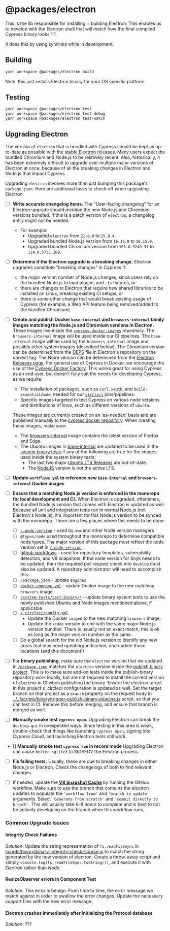 # @packages/electron

This is the lib responsible for installing + building Electron. This enables us to develop with the Electron shell that will match how the final compiled Cypress binary looks 1:1.

It does this by using symlinks while in development.

## Building

```bash
yarn workspace @packages/electron build
```

Note: this just installs Electron binary for your OS specific platform

## Testing

```bash
yarn workspace @packages/electron test
yarn workspace @packages/electron test-debug
yarn workspace @packages/electron test-watch
```

## Upgrading Electron

The version of `electron` that is bundled with Cypress should be kept as up-to-date as possible with the [stable Electron releases](https://www.electronjs.org/releases/stable). Many users expect the bundled Chromium and Node.js to be relatively recent. Also, historically, it has been extremely difficult to upgrade over multiple major versions of Electron at once, because of all the breaking changes in Electron and Node.js that impact Cypress.


Upgrading `electron` involves more than just bumping this package's `package.json`. Here are additional tasks to check off when upgrading Electron:

- [ ] **Write accurate changelog items.** The "User-facing changelog" for an Electron upgrade should mention the new Node.js and Chromium versions bundled. If this is a patch version of `electron`, a changelog entry might not be needed.
    - For example:
        - Upgraded `electron` from `21.0.0` to `25.8.4`.
        - Upgraded bundled Node.js version from `16.16.0` to `18.15.0`.
        - Upgraded bundled Chromium version from `106.0.5249.51` to `114.0.5735.289`.
- [ ] **Determine if the Electron upgrade is a breaking change.** Electron upgrades constitute "breaking changes" in Cypress if:
    - the major version number of Node.js changes, since users rely on the bundled Node.js to load plugins and `.js` fixtures, or
    - there are changes to Electron that require new shared libraries to be installed on Linux, breaking existing CI setups, or
    - there is some other change that would break existing usage of Cypress (for example, a Web API feature being removed/added to the bundled Chromium)
- [ ] **Create and publish Docker `base-internal` and `browsers-internal` family images matching the Node.js and Chromium versions in Electron.** These images live inside the [`cypress-docker-images`](https://github.com/cypress-io/cypress-docker-images/) repository. The `browsers-internal` image will be used inside our CI pipelines. The `base-internal` image will be used by the `browsers-internal` image and possibly other system images (described below). The Chromium version can be determined from the [DEPS](https://github.com/electron/electron/blob/main/DEPS) file in Electron's repository on the correct tag. The Node version can be determined from the [Electron Releases page](https://www.electronjs.org/docs/latest/tutorial/electron-timelines). For general use of Cypress in Docker, we encourage the use of the [Cypress Docker Factory](https://github.com/cypress-io/cypress-docker-images#cypressfactory). This works great for using Cypress as an end user, but doesn't fully suit the needs for developing Cypress, as we require: 
    - The installation of packages, such as `curl`, `xauth`, and `build-essential`/`make` needed for our [`circleci`](../../.circleci/config.yml) jobs/pipelines.
    - Specific images targeted to test Cypress on various node versions and distributions of linux, such as different versions of `ubuntu`.

    These images are currently created on an 'as-needed' basis and are published manually to the [cypress docker repository](https://hub.docker.com/u/cypress). When creating these images, make sure: 
    - The [browsers-internal](https://github.com/cypress-io/cypress-docker-images/tree/master/browsers-internal) image contains the latest version of Firefox and Edge.
    - The Ubuntu images in [base-internal](https://github.com/cypress-io/cypress-docker-images/tree/master/base-internal) are updated to be used in the [system binary tests](../../system-tests/test-binary) if any of the following are true for the images used inside the system binary tests:
      - The last two major [Ubuntu LTS Releases](https://ubuntu.com/about/release-cycle) are out-of-date.
      - The [NodeJS](https://nodejs.org/en) version is not the active LTS.
- [ ] **Update `workflows.yml` to reference new `base-internal` and `browsers-internal` Docker images**

- [ ] **Ensure that a matching Node.js version is enforced in the monorepo for local development and CI.** When Electron is upgraded, oftentimes, the bundled Node.js version that comes with Electron is updated as well. Because all unit and integration tests run in normal Node.js (not Electron's Node.js), it's important for this Node.js version to be synced with the monorepo. There are a few places where this needs to be done:
    - [ ] [`/.node-version`](../../.node-version) - used by `nvm` and other Node version managers
    - [ ] `@types/node` used throughout the monorepo to determine compatible node types. The major version of this package must reflect the node version set in [`/.node-version`](../../.node-version).
    - [ ] [github workflows](../../.github) - used for repository templates, vulnerability detection, and V8 snapshots. If the node version for Snyk needs to be updated, then the required pull request check into `develop` must also be updated. A repository administrator will need to accomplish this.
    - [ ] [`/package.json`](../../package.json) - update `engines`
    - [ ] [`docker-compose.yml`](../../docker-compose.yml) - update Docker image to the new matching `browsers` image
    - [ ] [`/system-tests/test-binary/*`](../../system-tests/test-binary) - update binary system tests to use the newly published Ubuntu and Node images mentioned above, if applicable
    - [ ] [`/.circleci/config.yml`](../../.circleci/config.yml)
        - Update the Docker `image`s to the new matching `browsers` image.
        - Update the `xcode` version to one with the same major Node.js version bundled. There is usually not an exact match, this is ok as long as the major version number as the same.
    - [ ] Do a global search for the old Node.js version to identify any new areas that may need updating/unification, and update those locations (and this document!)  

- [ ] For **binary publishing**, make sure the `electron` version that we updated in [`/package.json`](../../package.json) matches the `electron` version inside the [publish binary project](https://github.com/cypress-io/cypress-publish-binary/blob/main/package.json). This is to make sure add-on tests inside the publish-binary repository work locally, but are not required to install the correct version of `electron` in CI when publishing the binary. Ensure the electron target in this project's .circleci configuration is updated as well. Set the target branch on that project as a `branch` property on the request body in [../../scripts/binary/trigger-publish-binary-pipeline.js](../../scripts/binary/trigger-publish-binary-pipeline.js) script, so that you can test in CI. Remove this before merging, and ensure that branch is merged as well.


- [ ] **Manually smoke test `cypress open`.** Upgrading Electron can break the `desktop-gui` in unexpected ways. Since testing in this area is weak, double-check that things like launching `cypress open`, signing into Cypress Cloud, and launching Electron tests still work.
- [] **Manually smoke test `cypress run` in record mode** Upgrading Electron can cause `better-sqlite3` to SIGSEGV the Electron process.
- [ ] **Fix failing tests.** Usually, these are due to breaking changes in either Node.js or Electron. Check the changelogs of both to find relevant changes.

- [ ] If needed, update the **[V8 Snapshot Cache](https://github.com/cypress-io/cypress/actions/workflows/update_v8_snapshot_cache.yml)** by running the GitHub workflow. Make sure to use the branch that contains the electron updates to populate the `'workflow from'` and `'branch to update'` arguments. Select `'Generate from scratch'` and `'commit directly to branch'`. This will usually take 6-8 hours to complete and is best to not be actively developing on the branch when this workflow runs.


### Common Upgrade Issues

#### Integrity Check Failures

*Solution*: Update the string representation of `fs.readFileSync` in [scripts/binary/binary-integrity-check-source.js](../../scripts/binary/binary-integrity-check-source.js) to match the string generated by the new version of electron. Create a throw-away script and simply `console.log(fs.readFileSync.toString())`, and execute it with *Electron* rather than *Node*.

#### ResizeObserver errors in Component Test

*Solution*: This error is benign. From time to time, the error message we match against in order to swallow the error changes. Update the necessary support files with the new error message.

#### Electron crashes immediately after initializing the Protocol database

*Solution*: ???


